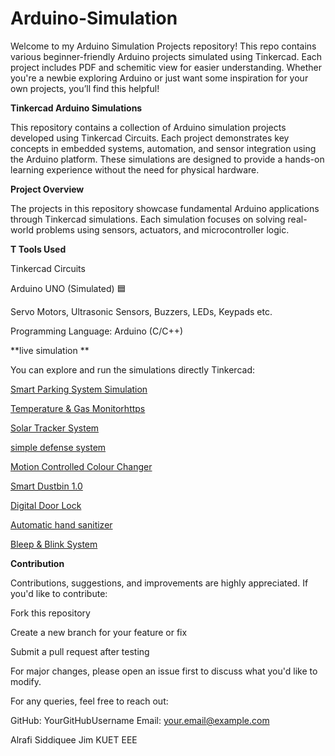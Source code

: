 # Arduino-Simulation

Welcome to my Arduino Simulation Projects repository! This repo contains various beginner-friendly Arduino projects simulated using Tinkercad. Each project includes PDF and schemitic view  for easier understanding. Whether you're a newbie exploring Arduino or just want some inspiration for your own projects, you’ll find this helpful! 



**Tinkercad Arduino Simulations**


This repository contains a collection of Arduino simulation projects developed using Tinkercad Circuits. Each project demonstrates key concepts in embedded systems, automation, and sensor integration using the Arduino platform. These simulations are designed to provide a hands-on learning experience without the need for physical hardware.

 **Project Overview**
 

The projects in this repository showcase fundamental Arduino applications through Tinkercad simulations. Each simulation focuses on solving real-world problems using sensors, actuators, and microcontroller logic.



**T Tools Used**


Tinkercad Circuits 

Arduino UNO (Simulated) 🟦

Servo Motors, Ultrasonic Sensors, Buzzers, LEDs, Keypads etc.

Programming Language: Arduino (C/C++)



**live simulation **

You can explore and run the simulations directly Tinkercad:

[Smart Parking System Simulation](https://www.tinkercad.com/things/79Lfkzno2qV-smart-parking-system-?sharecode=Jvzx1DTHXqLvRw2Bl91V18yALdEEe1nn2LcFng4hkx4)

[Temperature & Gas Monitorhttps](https://www.tinkercad.com/things/fWyvZQL6yRc-temperature-gas-monitor?sharecode=BdYlGXXOwJHCZ4O9yRn5ghKkEOrYcyTJI1DhIdHkHQs)

[Solar Tracker System](https://www.tinkercad.com/things/jhHs6QRxS6g-solar-tracker-system?sharecode=undefined)

[simple defense system](https://www.tinkercad.com/things/1sfrC0s1EgJ-simple-defense-system-?sharecode=2g5GqOZRq5G2dcWHNogB2xRHUO9yMgs9sESTaRzVdSg)

[Motion Controlled Colour Changer](https://www.tinkercad.com/things/7XTqbZumM5a-motion-controlled-colour-changer-?sharecode=HXJEuTrGWtQ-loPuIkIUyepmJ4mq01RQYHXHoCkPPyU)

[Smart Dustbin 1.0](https://www.tinkercad.com/things/7SH1MJaSYX8-smart-dustbin-10-?sharecode=uVWenl_sx1GdO7mD4KokDdZ4QGYoSgyDEYB79hinRVY)

[Digital Door Lock](https://www.tinkercad.com/things/jh3vP2yewmc-digital-door-lock?sharecode=0WP0iohYFjfGzoyFYnsLPgvtR2JgsKH9Zeicz1RUDus)

[Automatic hand sanitizer](https://www.tinkercad.com/things/eI5peitFEhv-automatic-hand-sanitizer?sharecode=ytPTHki9DpRP5rnBpojz8kCiQe8Zge7qypXUk7cz4FU)

[Bleep & Blink System](https://www.tinkercad.com/things/2eYL90LMIOf-bleep-blink-system?sharecode=6JAU7SoAIz9tsbu95c_OBPL-wI6J0tu_S9iIfiQNARY)




**Contribution**

Contributions, suggestions, and improvements are highly appreciated. If you'd like to contribute:

Fork this repository

Create a new branch for your feature or fix

Submit a pull request after testing

For major changes, please open an issue first to discuss what you'd like to modify.

For any queries, feel free to reach out:

GitHub: YourGitHubUsername
Email: your.email@example.com



Alrafi Siddiquee Jim 
KUET EEE




